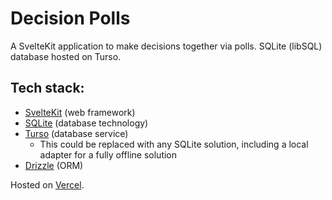 # Decision Polls

A SvelteKit application to make decisions together via polls. SQLite (libSQL) database hosted on Turso.

## Tech stack:

- [SvelteKit](https://kit.svelte.dev/docs/introduction) (web framework)
- [SQLite](https://www.sqlite.org/about.html) (database technology)
- [Turso](https://docs.turso.tech/introduction) (database service)
  - This could be replaced with any SQLite solution, including a local adapter for a fully offline solution
- [Drizzle](https://orm.drizzle.team/docs/overview) (ORM)

Hosted on [Vercel](https://vercel.com).
